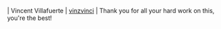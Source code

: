 | Vincent Villafuerte | [vinzvinci](https://github.com/vinzvinci) | Thank you for all your hard work on this, you're the best!
